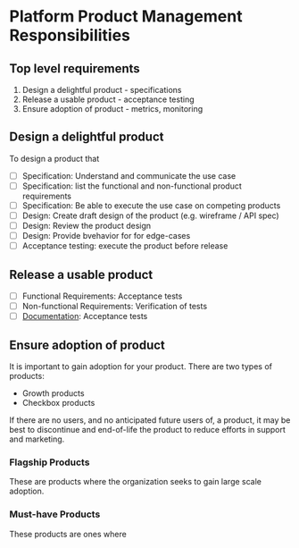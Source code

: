 # Platform Product Management Responsibilities

## Top level requirements

1. Design a delightful product - specifications
1. Release a usable product - acceptance testing
1. Ensure adoption of product - metrics, monitoring

## Design a delightful product

To design a product that 

- [ ] Specification: Understand and communicate the use case
- [ ] Specification: list the functional and non-functional product requirements
- [ ] Specification: Be able to execute the use case on competing products
- [ ] Design: Create draft design of the product (e.g. wireframe / API spec)
- [ ] Design: Review the product design
- [ ] Design: Provide bvehavior for for edge-cases
- [ ] Acceptance testing: execute the product before release

## Release a usable product

- [ ] Functional Requirements: Acceptance tests
- [ ] Non-functional Requirements: Verification of tests
- [ ] [Documentation](documentation.md): Acceptance tests

## Ensure adoption of product

It is important to gain adoption for your product. There are two types of products:

* Growth products
* Checkbox products

If there are no users, and no anticipated future users of, a product, it may be best to discontinue and end-of-life the product to reduce efforts in support and marketing.

### Flagship Products

These are products where the organization seeks to gain large scale adoption.

### Must-have Products

These products are ones where 
